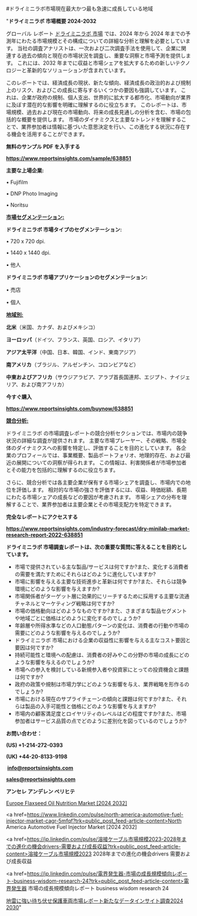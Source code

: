 #ドライミニラボ市場現在最大かつ最も急速に成長している地域

"<strong>ドライミニラボ 市場概要 2024-2032</strong>

グローバル レポート <a href=https://www.reportsinsights.com/sample/638851>ドライミニラボ 市場</a> では、2024 年から 2024 年までの予測年にわたる市場規模とその構成についての詳細な分析と理解を必要としています。 当社の調査アナリストは、一次および二次調査手法を使用して、企業に関連する過去の傾向と現在の市場状況を調査し、重要な洞察と市場予測を提供します。 これには、2032 年までに収益と市場シェアを拡大​​するための新しいテクノロジーと革新的なソリューションが含まれています。

このレポートでは、経済成長の現状、新たな傾向、経済成長の政治的および規制上のリスク、およびこの成長に寄与するいくつかの要因も強調しています。 これは、企業が政府の規制、個人支出、世界的に拡大する都市化、市場動向が業界に及ぼす潜在的な影響を明確に理解するのに役立ちます。 このレポートは、市場規模、過去および現在の市場動向、将来の成長見通しの分析を含む、市場の包括的な概要を提供します。 市場のダイナミクスと主要なトレンドを理解することで、業界参加者は情報に基づいた意思決定を行い、この進化する状況に存在する機会を活用することができます。

<strong><b>無料のサンプル PDF を入手する</b></strong>

<a href=https://www.reportsinsights.com/sample/638851><strong><u>https://www.reportsinsights.com/sample/638851</u></strong></a>

<strong>主要な上場企業:</strong>

• Fujifilm

• DNP Photo Imaging

• Noritsu

<strong><u>市場セグメンテーション</u></strong><strong><u>:</u></strong>

<strong>ドライミニラボ 市場タイプのセグメンテーション:</strong>

• 720 x 720 dpi.

• 1440 x 1440 dpi.

• 他人

<strong>ドライミニラボ 市場アプリケーションのセグメンテーション:</strong>

• 売店

• 個人

<strong><u>地域別</u></strong><strong><u>:</u></strong>

<strong>北米</strong>（米国、カナダ、およびメキシコ）

<strong>ヨーロッパ</strong>（ドイツ、フランス、英国、ロシア、イタリア）

<strong>アジア太平洋</strong>（中国、日本、韓国、インド、東南アジア）

<strong>南アメリカ</strong>（ブラジル、アルゼンチン、コロンビアなど）

<strong>中東およびアフリカ</strong>（サウジアラビア、アラブ首長国連邦、エジプト、ナイジェリア、および南アフリカ）

<strong>今すぐ購入</strong>

<a href=https://www.reportsinsights.com/buynow/638851><strong><u>https://www.reportsinsights.com/buynow/638851</u></strong></a>

<strong><u>競合分析:</u></strong>

ドライミニラボ の市場調査レポートの競合分析セクションでは、市場内の競争状況の詳細な調査が提供されます。 主要な市場プレーヤー、その戦略、市場全体のダイナミクスへの影響を特定し、評価することを目的としています。 各企業のプロフィールでは、事業概要、製品ポートフォリオ、地理的存在、および最近の展開についての洞察が得られます。 この情報は、利害関係者が市場参加者とその能力を包括的に理解するのに役立ちます。

さらに、競合分析では各主要企業が保有する市場シェアを調査し、市場内での地位を評価します。 相対的な市場の強さを評価するには、収益、時価総額、長期にわたる市場シェアの成長などの要因が考慮されます。 市場シェアの分布を理解することで、業界参加者は主要企業とその市場支配力を特定できます。

<strong>完全なレポートにアクセスする</strong>

<a href=https://www.reportsinsights.com/industry-forecast/dry-minilab-market-research-report-2022-638851><strong><u><b>https://www.reportsinsights.com/industry-forecast/dry-minilab-market-research-report-2022-638851</b></u></strong></a>

<strong><b>ドライミニラボ 市場調査レポートは、次の重要な質問に答えることを目的としています。</b></strong>
<ul>
  <li>市場で提供されている主な製品/サービスは何ですか?また、変化する消費者の需要を満たすためにそれらはどのように進化していますか?</li>
  <li>市場に影響を与える主要な技術進歩と革新は何ですか?また、それらは競争環境にどのような影響を与えますか?</li>
  <li>市場関係者がターゲット層に効果的にリーチするために採用する主要な流通チャネルとマーケティング戦略は何ですか?</li>
  <li>市場の価格動向はどのようなものですか?また、さまざまな製品セグメントや地域ごとに価格はどのように変化するのでしょうか?</li>
  <li>年齢層や所得水準などの人口動態パターンの変化は、消費者の行動や市場の需要にどのような影響を与えるのでしょうか?</li>
  <li>ドライミニラボ 市場における企業の収益性に影響を与える主なコスト要因と要因は何ですか?</li>
  <li>持続可能性と環境への配慮は、消費者の好みやこの分野の市場の成長にどのような影響を与えるのでしょうか?</li>
  <li>市場への参入を検討している新規参入者や投資家にとっての投資機会と課題は何ですか?</li>
  <li>政府の政策や規制は市場力学にどのような影響を与え、業界戦略を形作るのでしょうか?</li>
  <li>市場における現在のサプライチェーンの傾向と課題は何ですか?また、それらは製品の入手可能性と価格にどのような影響を与えますか?</li>
  <li>市場内の顧客満足度とロイヤリティのレベルはどの程度ですか?また、市場参加者はサービス品質の点でどのように差別化を図っているのでしょうか?</li>
</ul>
<strong>お問い合わせ：</strong>

<strong>(US) +1-214-272-0393</strong>

<strong>(UK) +44-20-8133-9198</strong>

<strong> </strong><a href=info@reportsinsights.com><strong><u>info@reportsinsights.com</u></strong></a>

<a href=sales@reportsinsights.com><strong><u>sales@reportsinsights.com</u></strong></a>

<strong>アンセレ アンデレン ベリヒテ</strong>

<a href=https://www.linkedin.com/pulse/europe-flaxseed-oil-nutrition-market-analysis-dpctf/>Europe Flaxseed Oil Nutrition Market [2024 2032]</a>

<a href=https://www.linkedin.com/pulse/north-america-automotive-fuel-injector-market-cagr-5mfqf?trk=public_post_feed-article-content>North America Automotive Fuel Injector Market [2024 2032]</a>

<a href=https://jp.linkedin.com/pulse/溶接ケーブル市場規模2023-2028年までの進化の機会drivers-需要および成長収益?trk=public_post_feed-article-content>溶接ケーブル市場規模2023 2028年までの進化の機会drivers 需要および成長収益</a>

<a href=https://jp.linkedin.com/pulse/電界発生器-市場の成長規模傾向レポート-business-wisdom-research-24?trk=public_post_feed-article-content>電界発生器 市場の成長規模傾向レポート business wisdom research 24</a>

<a href=https://www.linkedin.com/pulse/地雷に強い待ち伏せ保護車両市場レポート新たなデータインサイト調査2024-2030-reports-insights-expert-l7quf/>地雷に強い待ち伏せ保護車両市場レポート新たなデータインサイト調査2024 2030</a>"
